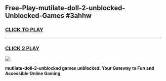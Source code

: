
## Free-Play-mutilate-doll-2-unblocked-Unblocked-Games #3ahhw
<h3>
<a href="https://news.freeplayer.one?title=mutilate-doll-2-unblocked&ref=8M">CLICK TO PLAY</a></h3>
<hr>

<h3>
<a href="https://news.freeplayer.one?title=mutilate-doll-2-unblocked&ref=8M">CLICK 2 PLAY</a>
  
</h3>

<a href="https://news.freeplayer.one?title=mutilate-doll-2-unblocked&ref=8M"><img src="https://clearcache.store/games.png"></a>


**mutilate-doll-2-unblocked games unblocked: Your Gateway to Fun and Accessible Online Gaming**
